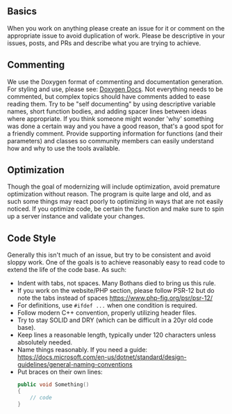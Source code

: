 ## Basics
When you work on anything please create an issue for it or comment on the appropriate issue to avoid duplication of work. 
Please be descriptive in your issues, posts, and PRs and describe what you are trying to achieve.

## Commenting
We use the Doxygen format of commenting and documentation generation. For styling and use, please see: [Doxygen Docs](https://www.doxygen.nl/manual/docblocks.html). Not everything needs to be commented, but complex topics should have comments added to ease reading them. Try to be "self documenting" by using descriptive variable names, short function bodies, and adding spacer lines between ideas where appropriate. If you think someone might wonder 'why' something was done a certain way and you have a good reason, that's a good spot for  a friendly comment. Provide supporting information for functions (and their parameters) and classes so community members can easily understand how and why to use the tools available.

## Optimization
Though the goal of modernizing will include optimization, avoid premature optimization without reason. The program is quite large and old, and as such some things may react poorly to optimizing in ways that are not easily noticed. If you optimize code, be certain the function and make sure to spin up a server instance and validate your changes.

## Code Style
Generally this isn't much of an issue, but try to be consistent and avoid sloppy work. One of the goals is to achieve reasonably 
easy to read code to extend the life of the code base. As such:
* Indent with tabs, not spaces. Many Bothans died to bring us this rule.
* If you work on the website/PHP section, please follow PSR-12 but do note the tabs instead of spaces https://www.php-fig.org/psr/psr-12/
* For definitions, use `#ifdef ...` when one condition is required.
* Follow modern C++ convention, properly utilizing header files.
* Try to stay SOLID and DRY (which can be difficult in a 20yr old code base).
* Keep lines a reasonable length, typically under 120 characters unless absolutely needed. 
* Name things reasonably. If you need a guide: https://docs.microsoft.com/en-us/dotnet/standard/design-guidelines/general-naming-conventions
* Put braces on their own lines:
    ~~~~cpp
    public void Something()
    {
        // code
    }
    ~~~~
